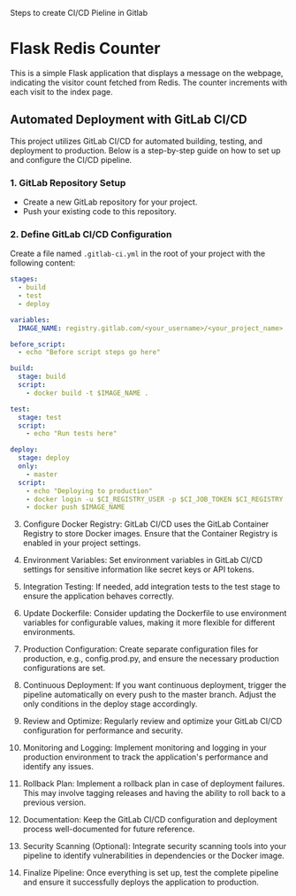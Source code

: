 Steps to create CI/CD Pieline in Gitlab


# Flask Redis Counter

This is a simple Flask application that displays a message on the webpage, indicating the visitor count fetched from Redis. The counter increments with each visit to the index page.

## Automated Deployment with GitLab CI/CD

This project utilizes GitLab CI/CD for automated building, testing, and deployment to production. Below is a step-by-step guide on how to set up and configure the CI/CD pipeline.

### 1. GitLab Repository Setup

- Create a new GitLab repository for your project.
- Push your existing code to this repository.

### 2. Define GitLab CI/CD Configuration

Create a file named `.gitlab-ci.yml` in the root of your project with the following content:

```yaml
stages:
  - build
  - test
  - deploy

variables:
  IMAGE_NAME: registry.gitlab.com/<your_username>/<your_project_name>

before_script:
  - echo "Before script steps go here"

build:
  stage: build
  script:
    - docker build -t $IMAGE_NAME .

test:
  stage: test
  script:
    - echo "Run tests here"

deploy:
  stage: deploy
  only:
    - master
  script:
    - echo "Deploying to production"
    - docker login -u $CI_REGISTRY_USER -p $CI_JOB_TOKEN $CI_REGISTRY
    - docker push $IMAGE_NAME
```

3. Configure Docker Registry:
GitLab CI/CD uses the GitLab Container Registry to store Docker images. Ensure that the Container Registry is enabled in your project settings.

4. Environment Variables:
Set environment variables in GitLab CI/CD settings for sensitive information like secret keys or API tokens.

5. Integration Testing:
If needed, add integration tests to the test stage to ensure the application behaves correctly.

6. Update Dockerfile:
Consider updating the Dockerfile to use environment variables for configurable values, making it more flexible for different environments.

7. Production Configuration:
Create separate configuration files for production, e.g., config.prod.py, and ensure the necessary production configurations are set.

8. Continuous Deployment:
If you want continuous deployment, trigger the pipeline automatically on every push to the master branch. Adjust the only conditions in the deploy stage accordingly.

9. Review and Optimize:
Regularly review and optimize your GitLab CI/CD configuration for performance and security.

10. Monitoring and Logging:
Implement monitoring and logging in your production environment to track the application's performance and identify any issues.

11. Rollback Plan:
Implement a rollback plan in case of deployment failures. This may involve tagging releases and having the ability to roll back to a previous version.

12. Documentation:
Keep the GitLab CI/CD configuration and deployment process well-documented for future reference.

13. Security Scanning (Optional):
Integrate security scanning tools into your pipeline to identify vulnerabilities in dependencies or the Docker image.

14. Finalize Pipeline:
Once everything is set up, test the complete pipeline and ensure it successfully deploys the application to production.

